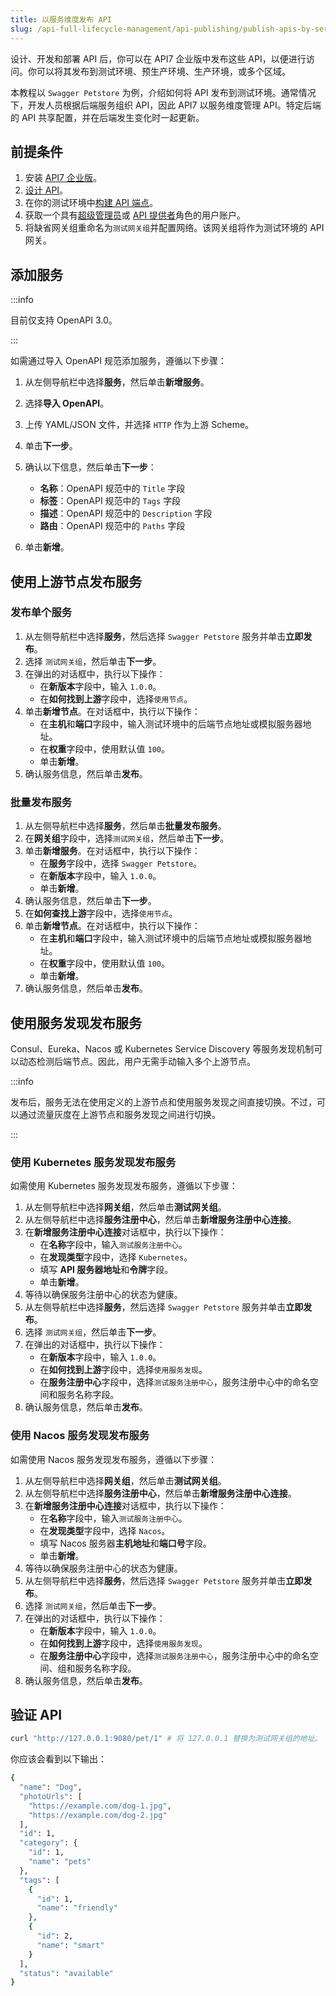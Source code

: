 ```yaml
---
title: 以服务维度发布 API
slug: /api-full-lifecycle-management/api-publishing/publish-apis-by-service
---
```


设计、开发和部署 API 后，你可以在 API7 企业版中发布这些 API，以便进行访问。你可以将其发布到测试环境、预生产环境、生产环境，或多个区域。

本教程以 `Swagger Petstore` 为例，介绍如何将 API 发布到测试环境。通常情况下，开发人员根据后端服务组织 API，因此 API7 以服务维度管理 API。特定后端的 API 共享配置，并在后端发生变化时一起更新。

## 前提条件

1. 安装 [API7 企业版](../../getting-started/install-api7-ee.md)。
2. [设计 API](../design-apis.md)。
3. 在你的测试环境中[构建 API 端点](../build-api-endpoints.md)。
4. 获取一个具有[超级管理员](../../administration/role-based-access-control.md#超级管理员)或 [API 提供者](../../administration/role-based-access-control.md#api提供者)角色的用户账户。
5. 将缺省网关组重命名为`测试网关组`并配置网络。该网关组将作为测试环境的 API 网关。

## 添加服务

:::info

目前仅支持 OpenAPI 3.0。

:::

如需通过导入 OpenAPI 规范添加服务，遵循以下步骤：

1. 从左侧导航栏中选择**服务**，然后单击**新增服务**。
2. 选择**导入 OpenAPI**。
3. 上传 YAML/JSON 文件，并选择 `HTTP` 作为上游 Scheme。
4. 单击**下一步**。
5. 确认以下信息，然后单击**下一步**： 
   
    - **名称**：OpenAPI 规范中的 `Title` 字段
    - **标签**：OpenAPI 规范中的 `Tags` 字段
    - **描述**：OpenAPI 规范中的 `Description` 字段
    - **路由**：OpenAPI 规范中的 `Paths` 字段

6. 单击**新增**。

## 使用上游节点发布服务

### 发布单个服务

1. 从左侧导航栏中选择**服务**，然后选择 `Swagger Petstore` 服务并单击**立即发布**。
2. 选择 `测试网关组`，然后单击**下一步**。
3. 在弹出的对话框中，执行以下操作：
    - 在**新版本**字段中，输入 `1.0.0`。
    - 在**如何找到上游**字段中，选择`使用节点`。
5. 单击**新增节点**。在对话框中，执行以下操作：
    - 在**主机**和**端口**字段中，输入测试环境中的后端节点地址或模拟服务器地址。
    - 在**权重**字段中，使用默认值 `100`。
    - 单击**新增**。
6. 确认服务信息，然后单击**发布**。

### 批量发布服务

1. 从左侧导航栏中选择**服务**，然后单击**批量发布服务**。
2. 在**网关组**字段中，选择`测试网关组`，然后单击**下一步**。
3. 单击**新增服务**。在对话框中，执行以下操作：
    - 在**服务**字段中，选择 `Swagger Petstore`。
    - 在**新版本**字段中，输入 `1.0.0`。
    - 单击**新增**。
4. 确认服务信息，然后单击**下一步**。
5. 在**如何查找上游**字段中，选择`使用节点`。
7. 单击**新增节点**。在对话框中，执行以下操作：
    - 在**主机**和**端口**字段中，输入测试环境中的后端节点地址或模拟服务器地址。
    - 在**权重**字段中，使用默认值 `100`。
    - 单击**新增**。
6. 确认服务信息，然后单击**发布**。

## 使用服务发现发布服务

Consul、Eureka、Nacos 或 Kubernetes Service Discovery 等服务发现机制可以动态检测后端节点。因此，用户无需手动输入多个上游节点。

:::info

发布后，服务无法在使用定义的上游节点和使用服务发现之间直接切换。不过，可以通过流量灰度在上游节点和服务发现之间进行切换。

:::

### 使用 Kubernetes 服务发现发布服务

如需使用 Kubernetes 服务发现发布服务，遵循以下步骤：

1. 从左侧导航栏中选择**网关组**，然后单击**测试网关组**。
2. 从左侧导航栏中选择**服务注册中心**，然后单击**新增服务注册中心连接**。
3. 在**新增服务注册中心连接**对话框中，执行以下操作：
    - 在**名称**字段中，输入`测试服务注册中心`。
    - 在**发现类型**字段中，选择 `Kubernetes`。
    - 填写 **API 服务器地址**和**令牌**字段。
    - 单击**新增**。
4. 等待以确保服务注册中心的状态为健康。
5. 从左侧导航栏中选择**服务**，然后选择 `Swagger Petstore` 服务并单击**立即发布**。
6. 选择 `测试网关组`，然后单击**下一步**。
7. 在弹出的对话框中，执行以下操作：
    - 在**新版本**字段中，输入 `1.0.0`。
    - 在**如何找到上游**字段中，选择`使用服务发现`。
    - 在**服务注册中心**字段中，选择`测试服务注册中心`，服务注册中心中的命名空间和服务名称字段。
8. 确认服务信息，然后单击**发布**。

### 使用 Nacos 服务发现发布服务

如需使用 Nacos 服务发现发布服务，遵循以下步骤：

1. 从左侧导航栏中选择**网关组**，然后单击**测试网关组**。
2. 从左侧导航栏中选择**服务注册中心**，然后单击**新增服务注册中心连接**。
3. 在**新增服务注册中心连接**对话框中，执行以下操作：
    - 在**名称**字段中，输入`测试服务注册中心`。
    - 在**发现类型**字段中，选择 `Nacos`。
    - 填写 Nacos 服务器**主机地址**和**端口号**字段。
    - 单击**新增**。
4. 等待以确保服务注册中心的状态为健康。
5. 从左侧导航栏中选择**服务**，然后选择 `Swagger Petstore` 服务并单击**立即发布**。
6. 选择 `测试网关组`，然后单击**下一步**。
7. 在弹出的对话框中，执行以下操作：
    - 在**新版本**字段中，输入 `1.0.0`。
    - 在**如何找到上游**字段中，选择`使用服务发现`。
    - 在**服务注册中心**字段中，选择`测试服务注册中心`，服务注册中心中的命名空间、组和服务名称字段。
8. 确认服务信息，然后单击**发布**。

## 验证 API

```bash
curl "http://127.0.0.1:9080/pet/1" # 将 127.0.0.1 替换为测试网关组的地址。
```

你应该会看到以下输出：

```bash
{
  "name": "Dog",
  "photoUrls": [
    "https://example.com/dog-1.jpg",
    "https://example.com/dog-2.jpg"
  ],
  "id": 1,
  "category": {
    "id": 1,
    "name": "pets"
  },
  "tags": [
    {
      "id": 1,
      "name": "friendly"
    },
    {
      "id": 2,
      "name": "smart"
    }
  ],
  "status": "available"
}
```